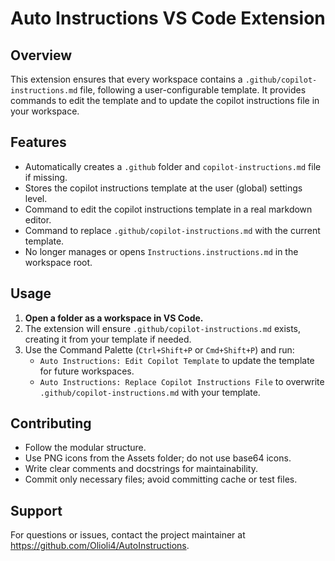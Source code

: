 # Auto Instructions VS Code Extension

## Overview

This extension ensures that every workspace contains a `.github/copilot-instructions.md` file, following a user-configurable template. It provides commands to edit the template and to update the copilot instructions file in your workspace.

## Features
- Automatically creates a `.github` folder and `copilot-instructions.md` file if missing.
- Stores the copilot instructions template at the user (global) settings level.
- Command to edit the copilot instructions template in a real markdown editor.
- Command to replace `.github/copilot-instructions.md` with the current template.
- No longer manages or opens `Instructions.instructions.md` in the workspace root.

## Usage
1. **Open a folder as a workspace in VS Code.**
2. The extension will ensure `.github/copilot-instructions.md` exists, creating it from your template if needed.
3. Use the Command Palette (`Ctrl+Shift+P` or `Cmd+Shift+P`) and run:
   - `Auto Instructions: Edit Copilot Template` to update the template for future workspaces.
   - `Auto Instructions: Replace Copilot Instructions File` to overwrite `.github/copilot-instructions.md` with your template.

## Contributing
- Follow the modular structure.
- Use PNG icons from the Assets folder; do not use base64 icons.
- Write clear comments and docstrings for maintainability.
- Commit only necessary files; avoid committing cache or test files.

## Support
For questions or issues, contact the project maintainer at https://github.com/Olioli4/AutoInstructions.
